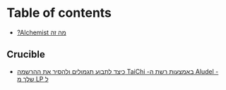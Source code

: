 # Table of contents

* [?Alchemist מה זה](README.md)

## Crucible

* [כיצד לתבוע תגמולים ולהסיר את ההרשמה TaiChi -באמצעות רשת ה Aludel -שלך מ LP  ל](crucible/taichi-aludel-lp.md)


